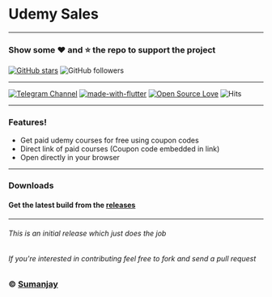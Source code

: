 # Udemy Sales
---
### Show some :heart: and :star: the repo to support the project

[![GitHub stars](https://img.shields.io/github/stars/cyberboysumanjay/udemysales.svg?style=social&label=Star)](https://github.com/cyberboysumanjay/udemysales) ![GitHub followers](https://img.shields.io/github/followers/cyberboysumanjay.svg?style=social&label=Follow)

---
[![Telegram Channel](https://img.shields.io/badge/Telegram-Channel-orange)](https://telegram.dog/sjprojects) [![made-with-flutter](https://img.shields.io/badge/Made%20with-Flutter-1f425f.svg)](https://flutter.dev/) [![Open Source Love](https://badges.frapsoft.com/os/v1/open-source.svg?v=102)](https://github.com/ellerbrock/open-source-badges/) ![Hits](https://hits.seeyoufarm.com/api/count/incr/badge.svg?url=https://github.com/cyberboysumanjay/UdemySales)

---
### Features!

- Get paid udemy courses for free using coupon codes
- Direct link of paid courses (Coupon code embedded in link)
- Open directly in your browser
---
### Downloads
#### Get the latest build from the [releases](https://github.com/cyberboysumanjay/UdemySales/releases)


---
###### This is an initial release which just does the job

###### If you're interested in contributing feel free to fork and send a pull request


### © [Sumanjay](https://cyberboysumanjay.github.io)
